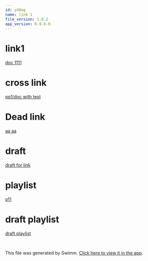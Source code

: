 ```yaml
---
id: y48ag
name: link 1
file_version: 1.0.2
app_version: 0.9.8-0
---
```


# link1

[doc 1111](doc-1111.0q7zd.sw.md)

# cross link

[pp1/doc with test](http://localhost:5000/repos/Z2l0aHViJTNBJTNBcHAxJTNBJTNBZXJhbi1zd2ltbQ==/docs/evrdf)

# Dead link

[aa aa](aa-aa.8gq4m.sw.md)

# draft

[draft for link](draft-for-link.8h83i.sw.md)

# playlist

[p11](p11.beeaa.pl.sw.md)

# draft playlist

[draft playlist](draft-playlist.ah02j.pl.sw.md)
















<br/>

This file was generated by Swimm. [Click here to view it in the app](http://localhost:5000/repos/Z2l0aHViJTNBJTNBdDElM0ElM0FlcmFuLXN3aW1t/docs/y48ag).